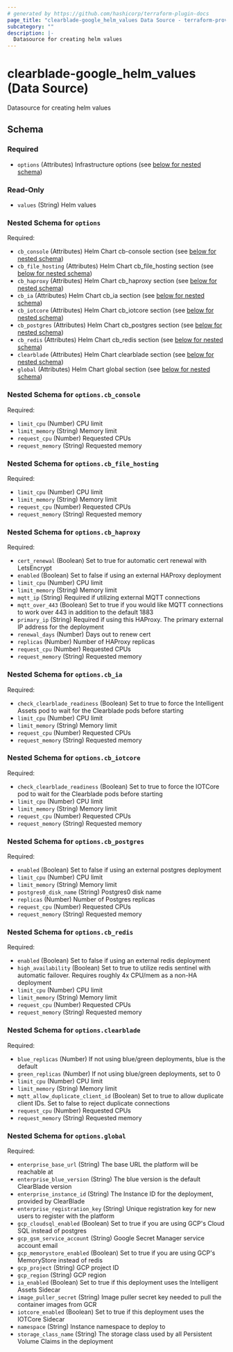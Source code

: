 ```yaml
---
# generated by https://github.com/hashicorp/terraform-plugin-docs
page_title: "clearblade-google_helm_values Data Source - terraform-provider-clearblade-google"
subcategory: ""
description: |-
  Datasource for creating helm values
---
```


# clearblade-google_helm_values (Data Source)

Datasource for creating helm values



<!-- schema generated by tfplugindocs -->
## Schema

### Required

- `options` (Attributes) Infrastructure options (see [below for nested schema](#nestedatt--options))

### Read-Only

- `values` (String) Helm values

<a id="nestedatt--options"></a>
### Nested Schema for `options`

Required:

- `cb_console` (Attributes) Helm Chart cb-console section (see [below for nested schema](#nestedatt--options--cb_console))
- `cb_file_hosting` (Attributes) Helm Chart cb_file_hosting section (see [below for nested schema](#nestedatt--options--cb_file_hosting))
- `cb_haproxy` (Attributes) Helm Chart cb_haproxy section (see [below for nested schema](#nestedatt--options--cb_haproxy))
- `cb_ia` (Attributes) Helm Chart cb_ia section (see [below for nested schema](#nestedatt--options--cb_ia))
- `cb_iotcore` (Attributes) Helm Chart cb_iotcore section (see [below for nested schema](#nestedatt--options--cb_iotcore))
- `cb_postgres` (Attributes) Helm Chart cb_postgres section (see [below for nested schema](#nestedatt--options--cb_postgres))
- `cb_redis` (Attributes) Helm Chart cb_redis section (see [below for nested schema](#nestedatt--options--cb_redis))
- `clearblade` (Attributes) Helm Chart clearblade section (see [below for nested schema](#nestedatt--options--clearblade))
- `global` (Attributes) Helm Chart global section (see [below for nested schema](#nestedatt--options--global))

<a id="nestedatt--options--cb_console"></a>
### Nested Schema for `options.cb_console`

Required:

- `limit_cpu` (Number) CPU limit
- `limit_memory` (String) Memory limit
- `request_cpu` (Number) Requested CPUs
- `request_memory` (String) Requested memory


<a id="nestedatt--options--cb_file_hosting"></a>
### Nested Schema for `options.cb_file_hosting`

Required:

- `limit_cpu` (Number) CPU limit
- `limit_memory` (String) Memory limit
- `request_cpu` (Number) Requested CPUs
- `request_memory` (String) Requested memory


<a id="nestedatt--options--cb_haproxy"></a>
### Nested Schema for `options.cb_haproxy`

Required:

- `cert_renewal` (Boolean) Set to true for automatic cert renewal with LetsEncrypt
- `enabled` (Boolean) Set to false if using an external HAProxy deployment
- `limit_cpu` (Number) CPU limit
- `limit_memory` (String) Memory limit
- `mqtt_ip` (String) Required if utilizing external MQTT connections
- `mqtt_over_443` (Boolean) Set to true if you would like MQTT connections to work over 443 in addition to the default 1883
- `primary_ip` (String) Required if using this HAProxy. The primary external IP address for the deployment
- `renewal_days` (Number) Days out to renew cert
- `replicas` (Number) Number of HAProxy replicas
- `request_cpu` (Number) Requested CPUs
- `request_memory` (String) Requested memory


<a id="nestedatt--options--cb_ia"></a>
### Nested Schema for `options.cb_ia`

Required:

- `check_clearblade_readiness` (Boolean) Set to true to force the Intelligent Assets pod to wait for the Clearblade pods before starting
- `limit_cpu` (Number) CPU limit
- `limit_memory` (String) Memory limit
- `request_cpu` (Number) Requested CPUs
- `request_memory` (String) Requested memory


<a id="nestedatt--options--cb_iotcore"></a>
### Nested Schema for `options.cb_iotcore`

Required:

- `check_clearblade_readiness` (Boolean) Set to true to force the IOTCore pod to wait for the Clearblade pods before starting
- `limit_cpu` (Number) CPU limit
- `limit_memory` (String) Memory limit
- `request_cpu` (Number) Requested CPUs
- `request_memory` (String) Requested memory


<a id="nestedatt--options--cb_postgres"></a>
### Nested Schema for `options.cb_postgres`

Required:

- `enabled` (Boolean) Set to false if using an external postgres deployment
- `limit_cpu` (Number) CPU limit
- `limit_memory` (String) Memory limit
- `postgres0_disk_name` (String) Postgres0 disk name
- `replicas` (Number) Number of Postgres replicas
- `request_cpu` (Number) Requested CPUs
- `request_memory` (String) Requested memory


<a id="nestedatt--options--cb_redis"></a>
### Nested Schema for `options.cb_redis`

Required:

- `enabled` (Boolean) Set to false if using an external redis deployment
- `high_availability` (Boolean) Set to true to utilize redis sentinel with automatic failover. Requires roughly 4x CPU/mem as a non-HA deployment
- `limit_cpu` (Number) CPU limit
- `limit_memory` (String) Memory limit
- `request_cpu` (Number) Requested CPUs
- `request_memory` (String) Requested memory


<a id="nestedatt--options--clearblade"></a>
### Nested Schema for `options.clearblade`

Required:

- `blue_replicas` (Number) If not using blue/green deployments, blue is the default
- `green_replicas` (Number) If not using blue/green deployments, set to 0
- `limit_cpu` (Number) CPU limit
- `limit_memory` (String) Memory limit
- `mqtt_allow_duplicate_client_id` (Boolean) Set to true to allow duplicate client IDs. Set to false to reject duplicate connections
- `request_cpu` (Number) Requested CPUs
- `request_memory` (String) Requested memory


<a id="nestedatt--options--global"></a>
### Nested Schema for `options.global`

Required:

- `enterprise_base_url` (String) The base URL the platform will be reachable at
- `enterprise_blue_version` (String) The blue version is the default ClearBlade version
- `enterprise_instance_id` (String) The Instance ID for the deployment, provided by ClearBlade
- `enterprise_registration_key` (String) Unique registration key for new users to register with the platform
- `gcp_cloudsql_enabled` (Boolean) Set to true if you are using GCP's Cloud SQL instead of postgres
- `gcp_gsm_service_account` (String) Google Secret Manager service account email
- `gcp_memorystore_enabled` (Boolean) Set to true if you are using GCP's MemoryStore instead of redis
- `gcp_project` (String) GCP project ID
- `gcp_region` (String) GCP region
- `ia_enabled` (Boolean) Set to true if this deployment uses the Intelligent Assets Sidecar
- `image_puller_secret` (String) Image puller secret key needed to pull the container images from GCR
- `iotcore_enabled` (Boolean) Set to true if this deployment uses the IOTCore Sidecar
- `namespace` (String) Instance namespace to deploy to
- `storage_class_name` (String) The storage class used by all Persistent Volume Claims in the deployment
